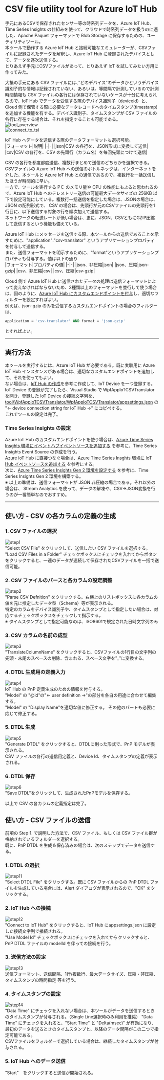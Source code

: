 # CSV file utility tool for Azure IoT Hub
手元にあるCSVで保存されたセンサー等の時系列データを、Azure IoT Hub、Time Series Insights の仕組みを使って、クラウドで時系列データを扱うのに適した、Apache Paquet フォーマットで Blob Storage に保存するための、ユーティリティツール。  
本ツールで動作する Azure IoT Hub と接続可能なエミュレーターが、CSVファイルに記録されたデータを解釈し、Azure IoT Hub に登録されたデバイスとして、データを逐次送信する。  
とりあえず手元にCSVファイルがあって、とりあえず IoT を試してみたい方用に作ってみた。  

大抵の手元にある CSV ファイルには、”どのデバイス”のデータかというデバイス識別子的な情報は記録されていない、あるいは、等間隔で計測しているので計測時間情報も CSV ファイルの各行には保存されていないケースが十分に考えられるので、IoT Hub でデータを受信する際のデバイス識別子（deviceid）と、Cloud 側で保管する際に必要なデータレコードへのタイムスタンプ(timestamp)を追加する機能を有する。デバイス識別子、タイムスタンプが CSV ファイルの各行に存在する場合は、それを指定することも可能である。  
![tool_overview](./images/tool_overview.svg)  
![connect_to_tsi](./images/connect_to_tsi.svg)  

IoT Hub へデータを送信する際のデータフォーマットも選択可能。  
|フォーマット|説明|
|-|-|
|json|CSV の各行を、JSON形式に変換して送信|
|csv|CSV の各行を、CSV の先頭行（カラム名）を毎回先頭につけて送信|

CSV の各行を都度都度送信、複数行まとめて送信のどちらかを選択できる。CSVファイルの Azure IoT Hub への送信のボトルネックは、インターネットを介した、本ツールと Azure IoT Hub との通信であるので、複数行を一括送信したほうが時間的に早い。  
一方で、ツールを実行する PＣ のメモリ量や CPU の性能にもよると思われるので、Azure IoT Hub へのテレメトリー送信の可能最大データサイズの 256KB 以下で設定可能にしている。複数行一括送信を指定した場合は、JSONの場合は、JSON の配列形式で、 CSV の場合は、先頭行が元のCSVファイルの先頭行を1行目に、以下送信する対象の行を順次加えて送信する。  
ネットワークの転送レートが低い場合は、更に、JSON、CSVともにGZIP圧縮して送信するという機能も備えている。  

Azure IoT Hub にメッセージを送信する際、本ツールからの送信であることを示すために、"application":"csv-translator" というアプリケーションプロパティを付与して送信する。  
また、送信フォーマットを明示するために、"format"というアプリケーションプロパティも付与する。値は以下の通り  
|フォーマット|プロパティの値|
|-|-|
|json、非圧縮|json|
|json、圧縮|json-gzip|
|csv、非圧縮|csv|
|csv、圧縮|csv-gzip|

Cloud 側で Azure IoT Hub に送信されたデータの処理は送信フォーマットによって変えなければならないため、2種類以上のフォーマットを並行して使う場合は、図のように、[Azure IoT Hub にカスタムエンドポイントを付与](https://docs.microsoft.com/azure/iot-hub/iot-hub-devguide-messages-read-custom)し、適切なフィルターを設定すればよい。  
例えば、json-gzip のみを受信するカスタムエンドポイントの場合のフィルターは、  
```sql
application = 'csv-translator' AND format = 'json-gzip'
```
とすればよい。  

---

## 実行方法  
本ツールを実行するには、Azure IoT Hub が必要である。既に実験用に Azure IoT Hub インスタンスがある場合は、適切なカスタムエンドポイントを追加して、それを使ってもよい。  
ない場合は、[IoT Hub の作成](https://docs.microsoft.com/azure/iot-hub/quickstart-send-telemetry-dotnet#create-an-iot-hub)を参考に作成して、IoT Device を一つ登録する。  
IoT Device の登録が完了したら、Visual Studio で WpfAppIoTCSVTranslator を開き、登録した IoT Device の接続文字列を、[tool/WpfAppIoTCSVTranslator/WpfAppIoTCSVTranslator/appsettings.json](tool/WpfAppIoTCSVTranslator/WpfAppIoTCSVTranslator/appsettings.json) の "<- device connection string for IoT Hub ->" にコピペする。  
これでツールの設定は完了。  

### Time Series Insights の設定  
Azure IoT Hub のカスタムエンドポイントを使う場合は、[Azure Time Series Insghts 環境にイベントハブイベントソースを追加する](https://docs.microsoft.com/ja-jp/azure/time-series-insights/how-to-ingest-data-event-hub) を参考に、Time Series Insights Event Source の作成を行う。  
Azure IoT Hub に直接つなぐ場合は、[Azure Time Series Insghts 環境に IoT Hub イベントソースを追加する](https://docs.microsoft.com/ja-jp/azure/time-series-insights/how-to-ingest-data-iot-hub) を参考にする。  
次に、[Azure Time Series Insights Gen 2 環境を設定する](https://docs.microsoft.com/azure/time-series-insights/tutorial-set-up-environment)  を参考に、Time Series Insights Gen 2 環境を構築する。  
※ 以上の準備は、送信フォーマットが JSON 非圧縮の場合である。それ以外の場合は、 Stream Analytics を使って、データの解凍や、CSV→JSON変換を行うのが一番簡単なのでおすすめ。  

---
## 使い方 - CSV の各カラムの定義の生成 
### 1. CSV ファイルの選択  
![step1](images/step1_SelectCSV.svg)  
"Select CSV File" をクリックして、送信したい CSV ファイルを選択する。  
"Load CSV Files in a Folder" チェックボックスにチェックを入れてからボタンをクリックすると、一連のデータが連続して保存されたCSVファイルを一括で送信可能。  

### 2. CSV ファイルのパースと各カラムの設定調整  
![step2](images/step2_ParseAndEdit.svg)  
"Parse CSV Defnition" をクリックする。右横上のリストボックスに各カラムの値を元に推定したデータ型（Schema）等が表示される。  
特定のカラムをデバイス識別子や、タイムスタンプとして指定したい場合は、対応するチェックボックスをチェックして指示する。  
※ タイムスタンプとして指定可能なのは、ISO8601で規定された日時文字列のみ  

### 3. CSV カラムの名前の成型  
![step3](images/step3_TranslateColumns.svg)  
"TranslateColumnName" をクリックすると、CSVファイルの1行目の文字列の先頭・末尾のスペースの削除、含まれる、スペース文字を"_"に変換する。  

### 4. DTDL 生成用の定義入力  
![step4](images/step4_SettingDTDL.svg)  
IoT Hub の PnP 定義生成のための情報を付与する。  
"Model" の "@id"の"<- user definition ->"の部分を各自の用途に合わせて編集する。  
"Model" の "Display Name"を適切な値に修正する。 
その他のパートも必要に応じて修正する。  

### 5. DTDL 生成  
![step5](images/step5_GenerateDTDL.svg)  
"Generate DTDL" をクリックすると、DTDLに則った形式で、PnP モデルが表示される。  
CSV ファイルの各行の送信用定義と、Device Id、タイムスタンプの定義が表示される。  

### 6. DTDL 保存  
![step6](images/step6_SaveDTDL.svg)  
"Save DTDL"をクリックして、生成されたPnPモデルを保存する。  

以上で CSV の各カラムの定義指定は完了。  

## 使い方 - CSV ファイルの送信  
前項の Step 1. で説明した方法で、CSV ファイル、もしくは CSV ファイル群が格納されているフォルダーを選択する。  
既に、PnP DTDL を生成＆保存済みの場合は、次のステップでデータを送信する。  
### 1. DTDL の選択  
![step11](images/step11_SelectDTDL.svg)  
"Select DTDL File" をクリックする。既に CSV ファイルからの PnP DTDL ファイルを生成している場合には、Alert ダイアログが表示されるので、"OK" をクリックする。  

### 2. IoT Hub への接続  
![step12](images/step12_ConnectToIoTHub.svg)  
"Connect to IoT Hub" をクリックすると、IoT Hub にappsettings.json に設定した接続文字列で接続される。  
"Use Model Id" チェックボックスにチェックを入れてからクリックすると、PnP DTDL ファイルの modelId を伴っての接続を行う。  

### 3. 送信方法の設定  
![step13](images/step13_SetSendingConfig.svg)  
送信フォーマット、送信間隔、1行/複数行、最大データサイズ、圧縮・非圧縮、タイムスタンプの時間指定 等を行う。  

### 4. タイムスタンプの設定  
![step14](images/step14_SetTimestamp.svg)  
"Data Time" にチェックを入れない場合は、本ツールがデータを送信するときのタイムスタンプが付与される。（Single Line選択時のみ利用を推奨） 
"Data Time" にチェックを入れると、"Start Time" と "Delta(msec)" が有効になり、最初のデータを送るときのタイムスタンプと、以降のデータ間隔がこの二つで指定可能である。  
CSVファイルをフォルダーで選択している場合は、継続したタイムスタンプが付与される。  
### 5. IoT Hub へのデータ送信  
"Start"　をクリックすると送信が開始される。  

